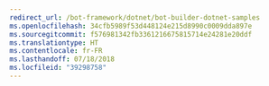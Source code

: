 ```yaml
---
redirect_url: /bot-framework/dotnet/bot-builder-dotnet-samples
ms.openlocfilehash: 34cfb5989f53d448124e215d8990c0009dda897e
ms.sourcegitcommit: f576981342fb3361216675815714e24281e20ddf
ms.translationtype: HT
ms.contentlocale: fr-FR
ms.lasthandoff: 07/18/2018
ms.locfileid: "39298758"
---
```


